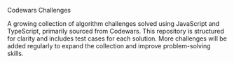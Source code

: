 Codewars Challenges

A growing collection of algorithm challenges solved using JavaScript and TypeScript, primarily sourced from Codewars. This repository is structured for clarity and includes test cases for each solution. More challenges will be added regularly to expand the collection and improve problem-solving skills.
